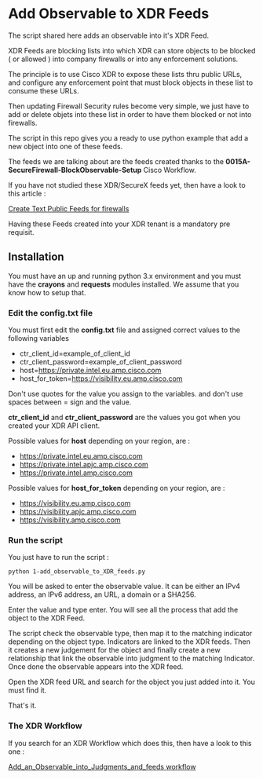 # Add Observable to XDR Feeds

The script shared here adds an observable into it's XDR Feed.

XDR Feeds are blocking lists into which XDR can store objects to be blocked ( or allowed ) into company firewalls or into any enforcement solutions.

The principle is to use Cisco XDR to expose these lists thru public URLs, and configure any enforcement point that must block objects in these list to consume these URLs.

Then updating Firewall Security rules become very simple, we just have to add or delete objets into these list in order to have them blocked or not into firewalls.

The script in this repo gives you a ready to use python example that add a new object into one of these feeds.

The feeds we are talking about are the feeds created thanks to the **0015A-SecureFirewall-BlockObservable-Setup** Cisco Workflow.

If you have not studied these XDR/SecureX feeds yet, then have a look to this article :

[Create Text Public Feeds for firewalls](https://github.com/pcardotatgit/SecureX_Workflows_and_Stuffs/tree/master/12-create_securex_blocking_lists_for_firewalls)

Having these Feeds created into your XDR tenant is a mandatory pre requisit.

## Installation

You must have an up and running python 3.x environment and you must have the **crayons** and **requests** modules installed. We assume that you know how to setup that.

### Edit the config.txt file

You must first edit the **config.txt** file and assigned correct values to the following variables

- ctr_client_id=example_of_client_id
- ctr_client_password=example_of_client_password
- host=https://private.intel.eu.amp.cisco.com
- host_for_token=https://visibility.eu.amp.cisco.com

Don't use quotes for the value you assign to the variables. and don't use spaces between = sign and the value.

**ctr_client_id** and **ctr_client_password** are the values you got when you created your XDR API client.

Possible values for **host** depending on your region, are :

- https://private.intel.eu.amp.cisco.com
- https://private.intel.apjc.amp.cisco.com
- https://private.intel.amp.cisco.com

Possible values for **host_for_token** depending on your region, are :

- https://visibility.eu.amp.cisco.com
- https://visibility.apjc.amp.cisco.com
- https://visibility.amp.cisco.com

### Run the script

You just have to run the script :

    python 1-add_observable_to_XDR_feeds.py
    
You will be asked to enter the observable value.  It can be either an IPv4 address, an IPv6 address, an URL, a domain or a SHA256.

Enter the value and type enter. You will see all the process that add the object to the XDR Feed.

The script check the observable type, then map it to the matching indicator depending on the object type. Indicators are linked to the XDR feeds. Then it creates a new judgement for the object and finally create a new relationship that link the observable into judgment to the matching Indicator. Once done the observable appears into the XDR feed.

Open the XDR feed URL and search for the object you just added into it. You must find it.

That's it.

### The XDR Workflow

If you search for an XDR Workflow which does this, then have a look to this one :

[Add_an_Observable_into_Judgments_and_feeds workflow](https://github.com/pcardotatgit/SecureX_Workflows_and_Stuffs/tree/master/500-SecureX_Workflow_examples/Atomics/Add_an_Observable_into_Judgments_and_feeds)


